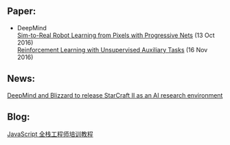 ## Paper:
* DeepMind  
[Sim-to-Real Robot Learning from Pixels with Progressive Nets](https://arxiv.org/abs/1610.04286) (13 Oct 2016)  
[Reinforcement Learning with Unsupervised Auxiliary Tasks](https://arxiv.org/abs/1611.05397) (16 Nov 2016)


## News:
[DeepMind and Blizzard to release StarCraft II as an AI research environment](https://deepmind.com/blog/deepmind-and-blizzard-release-starcraft-ii-ai-research-environment/)


## Blog:
[JavaScript 全栈工程师培训教程](http://www.ruanyifeng.com/blog/2016/11/javascript.html)
